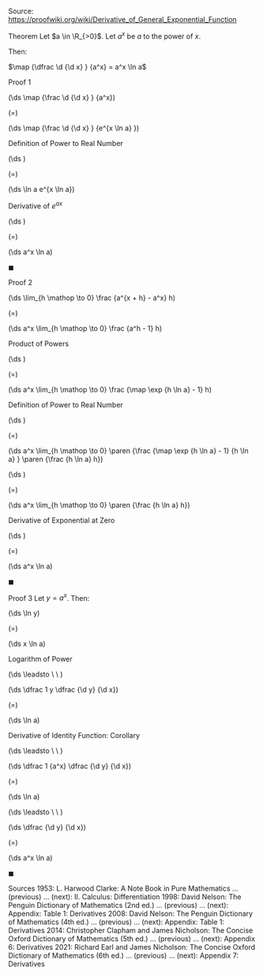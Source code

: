 # 

Source: https://proofwiki.org/wiki/Derivative_of_General_Exponential_Function



Theorem
Let $a \in \R_{>0}$.
Let $a^x$ be $a$ to the power of $x$.

Then:

$\map {\dfrac \d {\d x} } {a^x} = a^x \ln a$


Proof 1













\(\ds \map {\frac \d {\d x} } {a^x}\)

\(=\)







\(\ds \map {\frac \d {\d x} } {e^{x \ln a} }\)





Definition of Power to Real Number














\(\ds \)

\(=\)







\(\ds \ln a e^{x \ln a}\)





Derivative of $e^{a x}$














\(\ds \)

\(=\)







\(\ds a^x \ln a\)









$\blacksquare$


Proof 2













\(\ds \lim_{h \mathop \to 0} \frac {a^{x + h} - a^x} h\)

\(=\)







\(\ds a^x \lim_{h \mathop \to 0} \frac {a^h - 1} h\)





Product of Powers














\(\ds \)

\(=\)







\(\ds a^x \lim_{h \mathop \to 0} \frac {\map \exp {h \ln a} - 1} h\)





Definition of Power to Real Number














\(\ds \)

\(=\)







\(\ds a^x \lim_{h \mathop \to 0} \paren {\frac {\map \exp {h \ln a} - 1} {h \ln a} } \paren {\frac {h \ln a} h}\)




















\(\ds \)

\(=\)







\(\ds a^x \lim_{h \mathop \to 0} \paren {\frac {h \ln a} h}\)





Derivative of Exponential at Zero














\(\ds \)

\(=\)







\(\ds a^x \ln a\)









$\blacksquare$


Proof 3
Let $y = a^x$.
Then:














\(\ds \ln y\)

\(=\)







\(\ds x \ln a\)





Logarithm of Power








\(\ds \leadsto \ \ \)





\(\ds \dfrac 1 y \dfrac {\d y} {\d x}\)

\(=\)







\(\ds \ln a\)





Derivative of Identity Function: Corollary








\(\ds \leadsto \ \ \)





\(\ds \dfrac 1 {a^x} \dfrac {\d y} {\d x}\)

\(=\)







\(\ds \ln a\)














\(\ds \leadsto \ \ \)





\(\ds \dfrac {\d y} {\d x}\)

\(=\)







\(\ds a^x \ln a\)









$\blacksquare$


Sources
1953: L. Harwood Clarke: A Note Book in Pure Mathematics ... (previous) ... (next): $\text {II}$. Calculus: Differentiation
1998: David Nelson: The Penguin Dictionary of Mathematics (2nd ed.) ... (previous) ... (next): Appendix: Table $1$: Derivatives
2008: David Nelson: The Penguin Dictionary of Mathematics (4th ed.) ... (previous) ... (next): Appendix: Table $1$: Derivatives
2014: Christopher Clapham and James Nicholson: The Concise Oxford Dictionary of Mathematics (5th ed.) ... (previous) ... (next): Appendix $6$: Derivatives
2021: Richard Earl and James Nicholson: The Concise Oxford Dictionary of Mathematics (6th ed.) ... (previous) ... (next): Appendix $7$: Derivatives




